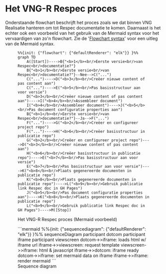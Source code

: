 # Het VNG-R Respec proces

Onderstaande flowchart beschrijft het proces zoals we dat binnen VNG Realisatie hanteren om tot Respec documentatie te komen. Daarnaast is het echter ook een voorbeeld van het gebruik van de Mermaid syntax voor het vervaardigen van zo'n flowchart. Zie de '[Flowchart syntax](https://mermaid.js.org/syntax/flowchart.html)' voor een uitleg van de Mermaid syntax.

<figure>
    
```mermaid
%%{init: {"flowchart": {"defaultRenderer": "elk"}} }%%
graph TD
    A([Start])---->B{"<b>1</b><br/>Eerste versie<br/>van Respec<br/>documentatie?"}
    B{"<b>1</b><br/>Eerste versie<br/>van Respec<br/>documentatie?"}--Nee-->C("...")
    C("...")---->D("<b>3</b><br/>Creëer nieuwe content of pas content aan")
    C("...")---->E("<b>5</b><br/>Pas basisstructuur aan voor versie")
    D("<b>3</b><br/>Creëer nieuwe content of pas content aan")---->I("<b>4</b><br/>Assembleer document")
    I("<b>4</b><br/>Assembleer document")---->J("<b>5</b><br/>Pas document configuratie properties aan")
    B{"<b>1</b><br/>Eerste versie<br/>van Respec<br/>documentatie?"}--Ja-->F("...")
    F("...")---->G("<b>2</b><br/>Creëer en configureer project repo")
    F("...")---->H("<b>6</b><br/>Creëer basisstructuur in publicatie repo")
    G("<b>2</b><br/>Creëer en configureer project repo")---->D("<b>3</b><br/>Creëer nieuwe content of pas content aan")
    H("<b>6</b><br/>Creëer basisstructuur in publicatie repo")---->E("<b>7</b><br/>Pas basisstructuur aan voor versie")
    E("<b>7</b><br/>Pas basisstructuur aan voor versie")---->K("<b>8</b><br/>Plaats gegenereerde documenten in publicatie repo")
    K("<b>8</b><br/>Plaats gegenereerde documenten in publicatie repo")---->L("<b>9</b><br/>Gebruik publicatie link Respec doc in GH Pages")
    J("<b>5</b><br/>Pas document configuratie properties aan")---->K("<b>8</b><br/>Plaats gegenereerde documenten in publicatie repo")
    L("<b>9</b><br/>Gebruik publicatie link Respec doc in GH Pages")---->M([Stop])
```

<figcaption>Het VNG-R Respec proces (Mermaid voorbeeld)</figcaption>
</figure>

<figure>
```mermaid
%%{init: {"sequencediagram": {"defaultRenderer": "elk"}} }%%
sequenceDiagram
    participant dotcom
    participant iframe
    participant viewscreen
    dotcom->>iframe: loads html w/ iframe url
    iframe->>viewscreen: request template
    viewscreen->>iframe: html & javascript
    iframe->>dotcom: iframe ready
    dotcom->>iframe: set mermaid data on iframe
    iframe->>iframe: render mermaid
```
<figcaption>Sequence diagram</figcaption>
</figure>
